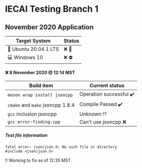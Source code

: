 # IECAI Testing Branch 1
## November 2020 Application

|  Target System  | Status |
|-----------------|--------|
| :penguin: Ubuntu 20.04.1 LTS | :x: :repeat: |
| :computer: Windows 10 | :x: :no_entry: |



#### :x: 8 November 2020 @ 12:14 MST
|     Build item      |  Current status  |
|---------------------|---------------|
|`meson wrap install jsoncpp`|  Operation successful :heavy_check_mark: |
| `cmake` and `make`  jsoncpp 1.8.4   |   Compile Passed  :heavy_check_mark:  |
|`gcc` inclusion jsoncpp| Unknown :interrobang:  |
|`gcc error-finding.cpp`| Can't use jsoncpp :x:|

##### Test file information
```
fatal error: json/json.h: No such file or directory
#include <json/json.h>
```
:bangbang: Working to fix as of 12:35 MST
